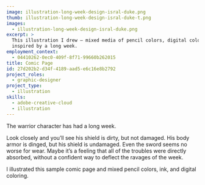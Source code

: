 ```yaml
---
image: illustration-long-week-design-isral-duke.png
thumb: illustration-long-week-design-isral-duke-t.png
images:
  - illustration-long-week-design-isral-duke.png
excerpt: >
  This illustration I drew — mixed media of pencil colors, digital coloring, and ink — was
  inspired by a long week.
employment_context:
  - 04410262-0ec0-409f-8f71-99660b262015
title: Comic Page
id: 27d202b2-d34f-4189-aad5-e6c16e8b2792
project_roles:
  - graphic-designer
project_type:
  - illustration
skills:
  - adobe-creative-cloud
  - illustration
---
```

<p>The warrior character has had a long week.
</p>
<p>Look closely and you’ll see his shield is dirty, but not damaged. His body armor is dinged, but his shield is undamaged. Even the sword seems no worse for wear. Maybe it’s a feeling that all of the troubles were directly absorbed, without a confident way to deflect the ravages of the week.
</p>
<p>I illustrated this sample comic page and mixed pencil colors, ink, and digital coloring.
</p>